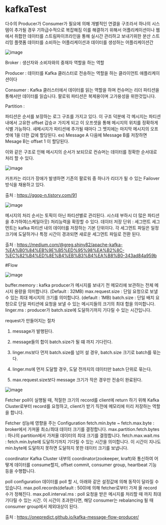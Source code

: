 # kafkaTest
다수의 Producer가 Consumer가 필요에 의해 개별적인 연결을 구조라서
하나의 시스템이 추가될 경우 기하급수적으로 복잡해짐
이를 해결하기 위해서 
어플리케이션이나 웹에서 취합한 데이터를 스트림파이프라인을 통해 실시간 관리하고 보내기위한
분산 스트리밍 플랫폼
데이터를 소비하는 어플리케이션과 데이터를 생성하는 어플리케이션간


![image](https://github.com/user-attachments/assets/d6e14dd4-1782-4f1b-86d6-102aeca95764)


Broker : 생산자와 소비자와의 중재자 역할을 하는 역할

Producer : 데이터를 Kafka 클러스터로 전송하는 역할을 하는 클라이언트 애플리케이션이다

Consumer : Kafka 클러스터에서 데이터를 읽는 역할을 하며 
컨슈머는 리더 파티션을 통해서만 데이터를 읽습니다. 팔로워 파티션은 복제용이며 고가용성을 위한것입니다.

Partition :

파티션은 순서를 보장하는 로그 구조를 가지고 있다. 이 구조 덕분에 각 메시지는 파티션 내에서 고유한 offset 갑승ㄹ 가지게 되고 이 오프셋을 통해 메시지의 위치를 정확하게
식별 가능하다.
새메시지가 파티션에 추가될 때마다 그 멧지에는 마지막 메시지의 오프셋에 1을 더한 값에 할당된다.
ex) Message A 다음에 Message B를 저장하면 Mesage B는 offset 1 이 할당된다.

이와 같은 구조로 인해 메시지의 순서가 보되므로 컨슈머는 데이터를 정확한 순서대로 처리 할 수 있다.


 ![image](https://github.com/user-attachments/assets/c4d1b99f-abb4-446a-be63-eda1de821512)
 
카프카는 리더가 장애가 발생하면 기존의 팔로워 중 하나가 리더가 될 수 있는 Failover 방식을 채용하고 있다.

출처 : https://ggop-n.tistory.com/91
 


![image](https://github.com/user-attachments/assets/eac5db86-81ff-494f-88b1-c83e0157b4f4)

 메시지의 처리 순서는 토픽이 아닌 파티션별로 관리된다. 
 시스테 부하시 더 많은 파티션을 추가하여(스케일아웃) 처리능력을 확장할 수 있다.
 데이터 저장 단위 : 세그먼트
 세그먼트는 kafka 파티션 내의 데이터를 저장하는 기본 단위이다. 각 세그먼트 파일은 일정 크기에 도달하거나 특정 시간이 경과되면 새로운 세그먼트 파일로 전환 된다.
  

 출처 : https://medium.com/@greg.shiny82/apache-kafka-%EA%B0%84%EB%9E%B5%ED%95%98%EA%B2%8C-%EC%82%B4%ED%8E%B4%EB%B3%B4%EA%B8%B0-343ad84a959b


#Flow

![image](https://github.com/user-attachments/assets/37036228-fd03-4e26-beb0-249f073acd9a)

buffer.memory : kafka producer가 메시지를 보내기 전 메모리에 보관하는 전체 메시지 용량을 의미합니다. (Default : 32MB)
max.request.size : 단일 요청으로 보낼 수 있는 최대 메시지의 크기를 의미합니다. (default : 1MB)
batch.size : 단일 배치 요청으로 단일 파티션에 요청을 보낼 수 있는 메시지들의 크기의 최대 합을 의미합니다.
linger.ms : producer가 batch.size에 도달하기까지 기다릴 수 있는 시간입니다.

request가 만들어지는 절차

1. message가 발행된다.

2. message들의 합이 batch.size가 될 떄 까지 기다린다.

3. linger.ms보다 먼저 batch.size를 넘어 설 경우, batch.size 크기로 batch를 묶는다.

4. linger.ms에 먼저 도달할 경우, 도달 전까지의 데이터만 batch 단위로 묶는다.

5. max.request.size보다 message 크기가 작은 경우만 전송이 완료된다.


![image](https://github.com/user-attachments/assets/c27d0daf-788d-41d1-a0d6-3bd7f59cc42d)

Fetcher
poll이 실행될 때, 적절한 크기의 record를 client에 return 하기 위해 Kafka Cluster로부터 record를 요청하고, client가 받기 직전에 메모리에 미리 저장하는 역할을 합니다.

Fetcher 성능에 영향을 주는 Configuration
fetch.min.byte ~ fetch.max.byte : broker에서 가져올 최소/최대 데이터 크기를 결정합니다. max.partition.fetch.bytes : 하나의 partition에서 가져올 데이터의 최대 크기를 결정합니다. fetch.max.wait.ms : fetch.min.byte에 도달하기까지 기다릴 수 있는 시간을 의미합니다. 이 시간이 지나도 min.byte에 도달하지 못하면 도달하지 못한 데이터 크기를 보냅니다.

coordinator
Kafka Cluster 내부의 coordinator(zookeeper, kraft)와 통신하여 어떻게 데이터를 consume할지, offset commit, consumer group, heartbeat 기능 등을 수행합니다.

poll configuration
데이터를 poll 할 시, 아래와 같은 설정값에 의해 동작이 달라질 수 있습니다. max.poll.records(default : 500)에 의해 fetcher로부터 가져 올 record 수가 정해진다. max.poll.interval.ms : poll 요청을 받은 메시지를 처리할 때 까지 최대 기다릴 수 있는 시간. 이 시간이 초과한다면, 해당 consumer는 rebalancing 될 때 consumer group에서 제외대상이 된다.

출처 : https://onepredict.github.io/kafka-message-flow-producer/


